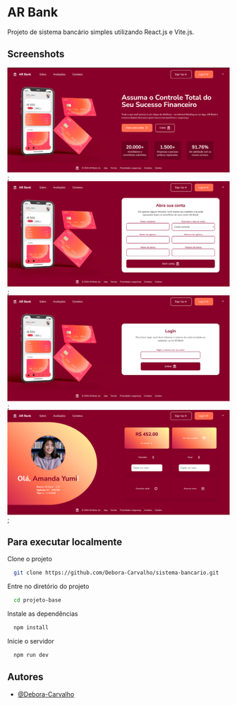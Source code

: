 
# AR Bank 

Projeto de sistema bancário simples utilizando React.js e Vite.js.


## Screenshots

![Website/Home Screenshot](/projeto-base/public/screenshot-home-projeto.png);
![Website/cadastro Screenshot](/projeto-base/public/screenshot-cadastro-projeto.png);
![Website/login Screenshot](/projeto-base/public/screenshot-login-projeto.png);
![Website/login Screenshot](/projeto-base/public/screenshot-perfil-projeto.png);

## Para executar localmente

Clone o projeto

```bash
  git clone https://github.com/Debora-Carvalho/sistema-bancario.git
```

Entre no diretório do projeto

```bash
  cd projeto-base
```

Instale as dependências

```bash
  npm install
```

Inicie o servidor

```bash
  npm run dev
```


## Autores

- [@Debora-Carvalho](https://github.com/Debora-Carvalho)


